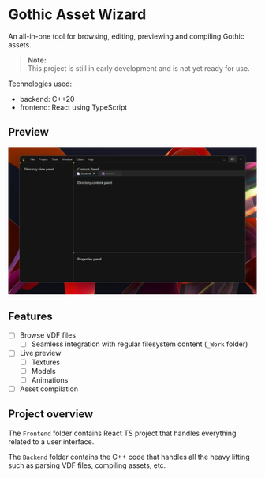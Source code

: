 # Gothic Asset Wizard

An all-in-one tool for browsing, editing, previewing and compiling Gothic assets.

> **Note:**  
> This project is still in early development and is not yet ready for use.

Technologies used:
- backend: C++20
- frontend: React using TypeScript

## Preview

![Preview](docs/img/main_preview.jpg)

## Features

- [ ] Browse VDF files
  - [ ] Seamless integration with regular filesystem content (`_Work` folder)
- [ ] Live preview
  - [ ] Textures
  - [ ] Models
  - [ ] Animations
- [ ] Asset compilation

## Project overview

The `Frontend` folder contains React TS project that handles everything related
to a user interface.

The `Backend` folder contains the C++ code that handles all the heavy lifting
such as parsing VDF files, compiling assets, etc.